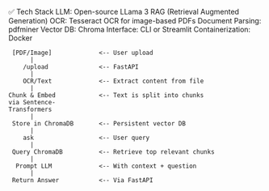 ✅ Tech Stack
LLM: Open-source LLama 3
RAG (Retrieval Augmented Generation)
OCR: Tesseract OCR for image-based PDFs
Document Parsing: pdfminer
Vector DB: Chroma
Interface: CLI or Streamlit
Containerization: Docker



     [PDF/Image]             <-- User upload
          |
        /upload              <-- FastAPI
          |
        OCR/Text             <-- Extract content from file
          |
    Chunk & Embed            <-- Text is split into chunks
    via Sentence-    
    Transformers     
          |
     Store in ChromaDB       <-- Persistent vector DB
          |
        ask                  <-- User query
          |
     Query ChromaDB          <-- Retrieve top relevant chunks
          |
      Prompt LLM             <-- With context + question
          |
     Return Answer           <-- Via FastAPI
